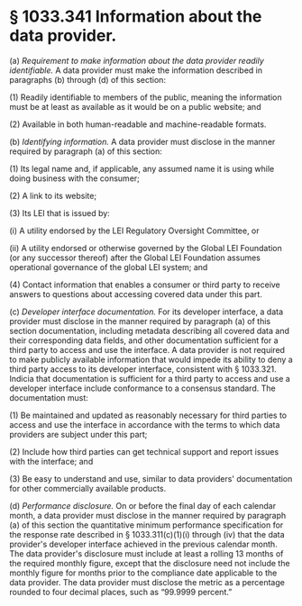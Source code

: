 # § 1033.341   Information about the data provider.

(a) *Requirement to make information about the data provider readily identifiable.* A data provider must make the information described in paragraphs (b) through (d) of this section:


(1) Readily identifiable to members of the public, meaning the information must be at least as available as it would be on a public website; and


(2) Available in both human-readable and machine-readable formats.


(b) *Identifying information.* A data provider must disclose in the manner required by paragraph (a) of this section:


(1) Its legal name and, if applicable, any assumed name it is using while doing business with the consumer;


(2) A link to its website;


(3) Its LEI that is issued by:


(i) A utility endorsed by the LEI Regulatory Oversight Committee, or


(ii) A utility endorsed or otherwise governed by the Global LEI Foundation (or any successor thereof) after the Global LEI Foundation assumes operational governance of the global LEI system; and


(4) Contact information that enables a consumer or third party to receive answers to questions about accessing covered data under this part.


(c) *Developer interface documentation.* For its developer interface, a data provider must disclose in the manner required by paragraph (a) of this section documentation, including metadata describing all covered data and their corresponding data fields, and other documentation sufficient for a third party to access and use the interface. A data provider is not required to make publicly available information that would impede its ability to deny a third party access to its developer interface, consistent with § 1033.321. Indicia that documentation is sufficient for a third party to access and use a developer interface include conformance to a consensus standard. The documentation must:


(1) Be maintained and updated as reasonably necessary for third parties to access and use the interface in accordance with the terms to which data providers are subject under this part;


(2) Include how third parties can get technical support and report issues with the interface; and


(3) Be easy to understand and use, similar to data providers' documentation for other commercially available products.


(d) *Performance disclosure.* On or before the final day of each calendar month, a data provider must disclose in the manner required by paragraph (a) of this section the quantitative minimum performance specification for the response rate described in § 1033.311(c)(1)(i) through (iv) that the data provider's developer interface achieved in the previous calendar month. The data provider's disclosure must include at least a rolling 13 months of the required monthly figure, except that the disclosure need not include the monthly figure for months prior to the compliance date applicable to the data provider. The data provider must disclose the metric as a percentage rounded to four decimal places, such as “99.9999 percent.”






